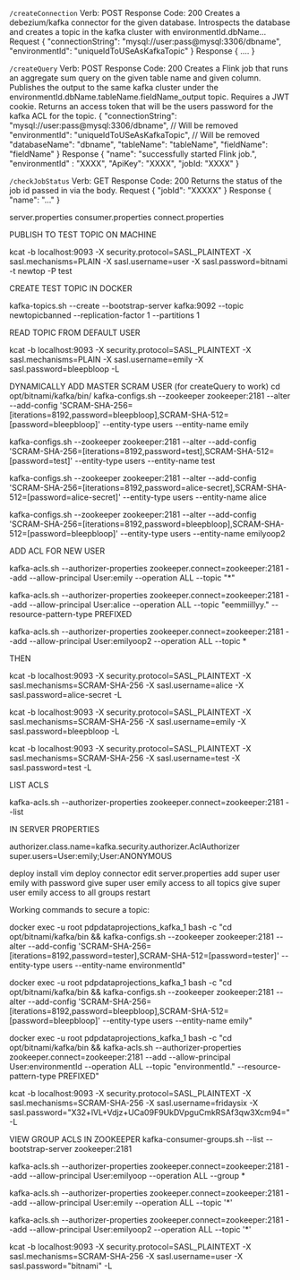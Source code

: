 `/createConnection`
Verb: POST
Response Code: 200
Creates a debezium/kafka connector for the given database. Introspects
the database and creates a topic in the kafka cluster with environmentId.dbName...
Request
{
"connectionString": "mysql://user:pass@mysql:3306/dbname",
"environmentId": "uniqueIdToUSeAsKafkaTopic"
}
Response
{
....
}

`/createQuery`
Verb: POST
Response Code: 200
Creates a Flink job that runs an aggregate sum query on the given
table name and given column. Publishes the output to the same
kafka cluster under the environmentId.dbName.tableName.fieldName_output topic.
Requires a JWT cookie.
Returns an access token that will be the users password for the kafka ACL for
the topic.
{
"connectionString": "mysql://user:pass@mysql:3306/dbname", // Will be removed
"environmentId": "uniqueIdToUSeAsKafkaTopic", // Will be removed
"databaseName": "dbname",
"tableName": "tableName",
"fieldName": "fieldName"
}
Response
{
"name": "successfully started Flink job.",
"environmentId" : "XXXX",
"ApiKey": "XXXX",
"jobId: "XXXX"
}

`/checkJobStatus`
Verb: GET
Response Code: 200
Returns the status of the job id passed in via the body.
Request
{ "jobId": "XXXXX" }
Response
{
"name": "..."
}

server.properties
consumer.properties
connect.properties

PUBLISH TO TEST TOPIC ON MACHINE

kcat -b localhost:9093 -X security.protocol=SASL_PLAINTEXT -X sasl.mechanisms=PLAIN -X sasl.username=user -X sasl.password=bitnami -t newtop -P test

CREATE TEST TOPIC IN DOCKER

kafka-topics.sh --create --bootstrap-server kafka:9092 --topic newtopicbanned --replication-factor 1 --partitions 1

READ TOPIC FROM DEFAULT USER

kcat -b localhost:9093 -X security.protocol=SASL_PLAINTEXT -X sasl.mechanisms=PLAIN -X sasl.username=emily -X sasl.password=bleepbloop -L

DYNAMICALLY ADD MASTER SCRAM USER (for createQuery to work)
cd opt/bitnami/kafka/bin/
kafka-configs.sh --zookeeper zookeeper:2181 --alter --add-config 'SCRAM-SHA-256=[iterations=8192,password=bleepbloop],SCRAM-SHA-512=[password=bleepbloop]' --entity-type users --entity-name emily

kafka-configs.sh --zookeeper zookeeper:2181 --alter --add-config 'SCRAM-SHA-256=[iterations=8192,password=test],SCRAM-SHA-512=[password=test]' --entity-type users --entity-name test

kafka-configs.sh --zookeeper zookeeper:2181 --alter --add-config 'SCRAM-SHA-256=[iterations=8192,password=alice-secret],SCRAM-SHA-512=[password=alice-secret]' --entity-type users --entity-name alice

kafka-configs.sh --zookeeper zookeeper:2181 --alter --add-config 'SCRAM-SHA-256=[iterations=8192,password=bleepbloop],SCRAM-SHA-512=[password=bleepbloop]' --entity-type users --entity-name emilyoop2

ADD ACL FOR NEW USER

kafka-acls.sh --authorizer-properties zookeeper.connect=zookeeper:2181 --add --allow-principal User:emily --operation ALL --topic "\*"

kafka-acls.sh --authorizer-properties zookeeper.connect=zookeeper:2181 --add --allow-principal User:alice --operation ALL --topic "eemmiillyy." --resource-pattern-type PREFIXED

kafka-acls.sh --authorizer-properties zookeeper.connect=zookeeper:2181 --add --allow-principal User:emilyoop2 --operation ALL --topic \*

THEN

kcat -b localhost:9093 -X security.protocol=SASL_PLAINTEXT -X sasl.mechanisms=SCRAM-SHA-256 -X sasl.username=alice -X sasl.password=alice-secret -L

kcat -b localhost:9093 -X security.protocol=SASL_PLAINTEXT -X sasl.mechanisms=SCRAM-SHA-256 -X sasl.username=emily -X sasl.password=bleepbloop -L

kcat -b localhost:9093 -X security.protocol=SASL_PLAINTEXT -X sasl.mechanisms=SCRAM-SHA-256 -X sasl.username=test -X sasl.password=test -L

LIST ACLS

kafka-acls.sh --authorizer-properties zookeeper.connect=zookeeper:2181 --list

IN SERVER PROPERTIES

authorizer.class.name=kafka.security.authorizer.AclAuthorizer
super.users=User:emily;User:ANONYMOUS

deploy
install vim
deploy connector
edit server.properties
add super user emily with password
give super user emily access to all topics
give super user emily access to all groups
restart

Working commands to secure a topic:

docker exec -u root pdpdataprojections_kafka_1 bash -c "cd opt/bitnami/kafka/bin && kafka-configs.sh --zookeeper zookeeper:2181 --alter --add-config 'SCRAM-SHA-256=[iterations=8192,password=tester],SCRAM-SHA-512=[password=tester]' --entity-type users --entity-name environmentId"

docker exec -u root pdpdataprojections_kafka_1 bash -c "cd opt/bitnami/kafka/bin && kafka-configs.sh --zookeeper zookeeper:2181 --alter --add-config 'SCRAM-SHA-256=[iterations=8192,password=bleepbloop],SCRAM-SHA-512=[password=bleepbloop]' --entity-type users --entity-name emily"

docker exec -u root pdpdataprojections_kafka_1 bash -c "cd opt/bitnami/kafka/bin && kafka-acls.sh --authorizer-properties zookeeper.connect=zookeeper:2181 --add --allow-principal User:environmentId --operation ALL --topic "environmentId." --resource-pattern-type PREFIXED"

kcat -b localhost:9093 -X security.protocol=SASL_PLAINTEXT -X sasl.mechanisms=SCRAM-SHA-256 -X sasl.username=fridaysix -X sasl.password="X32+lVL+Vdjz+UCa09F9UkDVpguCmkRSAf3qw3Xcm94=" -L

VIEW GROUP ACLS IN ZOOKEEPER
kafka-consumer-groups.sh --list --bootstrap-server zookeeper:2181

kafka-acls.sh --authorizer-properties zookeeper.connect=zookeeper:2181 --add --allow-principal User:emilyoop --operation ALL --group \*

kafka-acls.sh --authorizer-properties zookeeper.connect=zookeeper:2181 --add --allow-principal User:emily --operation ALL --topic '\*'

kafka-acls.sh --authorizer-properties zookeeper.connect=zookeeper:2181 --add --allow-principal User:emilyoop2 --operation ALL --topic '\*'

kcat -b localhost:9093 -X security.protocol=SASL_PLAINTEXT -X sasl.mechanisms=SCRAM-SHA-256 -X sasl.username=user -X sasl.password="bitnami" -L
